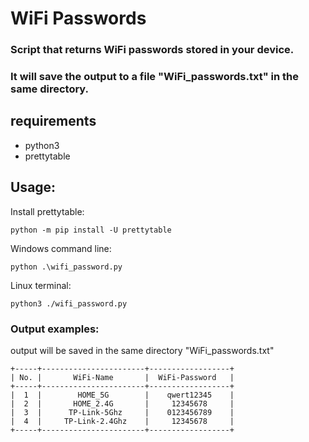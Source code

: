 # WiFi Passwords
### Script that returns WiFi passwords stored in your device.
### It will save the output to a file "WiFi_passwords.txt" in the same directory.

## requirements
- python3
- prettytable

## Usage:
Install prettytable:
```
python -m pip install -U prettytable
``` 
Windows command line:
```usage
python .\wifi_password.py
```
Linux terminal:
```
python3 ./wifi_password.py
``` 
### Output examples:
output will be saved in the same directory "WiFi_passwords.txt"

```
+-----+-----------------------+------------------+
| No. |       WiFi-Name       |  WiFi-Password   |
+-----+-----------------------+------------------+
|  1  |        HOME_5G        |    qwert12345    |
|  2  |       HOME_2.4G       |     12345678     |
|  3  |      TP-Link-5Ghz     |    0123456789    |
|  4  |     TP-Link-2.4Ghz    |     12345678     |
+-----+-----------------------+------------------+
```
